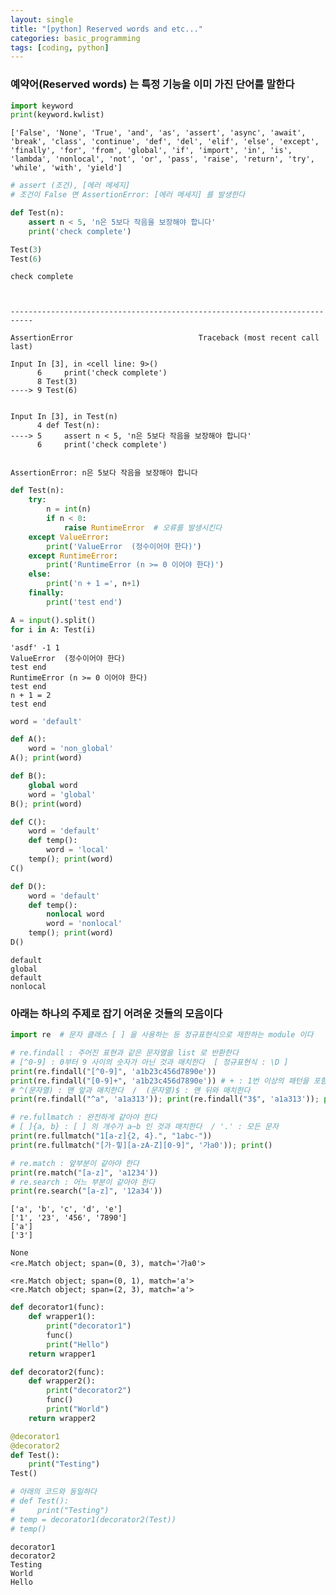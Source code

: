 ```yaml
---
layout: single
title: "[python] Reserved words and etc..."
categories: basic_programming
tags: [coding, python]
---
```



### 예약어(Reserved words) 는 특정 기능을 이미 가진 단어를 말한다


```python
import keyword
print(keyword.kwlist)
```

    ['False', 'None', 'True', 'and', 'as', 'assert', 'async', 'await', 'break', 'class', 'continue', 'def', 'del', 'elif', 'else', 'except', 'finally', 'for', 'from', 'global', 'if', 'import', 'in', 'is', 'lambda', 'nonlocal', 'not', 'or', 'pass', 'raise', 'return', 'try', 'while', 'with', 'yield']
    


```python
# assert (조건), [에러 메세지]
# 조건이 False 면 AssertionError: [에러 메세지] 를 발생한다

def Test(n):
    assert n < 5, 'n은 5보다 작음을 보장해야 합니다'
    print('check complete')

Test(3)
Test(6)
```

    check complete
    


    ---------------------------------------------------------------------------

    AssertionError                            Traceback (most recent call last)

    Input In [3], in <cell line: 9>()
          6     print('check complete')
          8 Test(3)
    ----> 9 Test(6)
    

    Input In [3], in Test(n)
          4 def Test(n):
    ----> 5     assert n < 5, 'n은 5보다 작음을 보장해야 합니다'
          6     print('check complete')
    

    AssertionError: n은 5보다 작음을 보장해야 합니다



```python
def Test(n):
    try:
        n = int(n)
        if n < 0:
            raise RuntimeError  # 오류를 발생시킨다
    except ValueError:
        print('ValueError  (정수이어야 한다)')
    except RuntimeError:
        print('RuntimeError (n >= 0 이어야 한다)')
    else:
        print('n + 1 =', n+1)
    finally:
        print('test end')

A = input().split()
for i in A: Test(i)
```

    'asdf' -1 1
    ValueError  (정수이어야 한다)
    test end
    RuntimeError (n >= 0 이어야 한다)
    test end
    n + 1 = 2
    test end
    


```python
word = 'default'

def A():
    word = 'non_global'
A(); print(word)

def B():
    global word
    word = 'global'
B(); print(word)

def C():
    word = 'default'
    def temp():
        word = 'local'
    temp(); print(word)
C()

def D():
    word = 'default'
    def temp():
        nonlocal word
        word = 'nonlocal'
    temp(); print(word)
D()
```

    default
    global
    default
    nonlocal
    



### 아래는 하나의 주제로 잡기 어려운 것들의 모음이다


```python
import re  # 문자 클래스 [ ] 을 사용하는 등 정규표현식으로 제한하는 module 이다

# re.findall : 주어진 표현과 같은 문자열을 list 로 반환한다
# [^0-9] : 0부터 9 사이의 숫자가 아닌 것과 매치한다  [ 정규표현식 : \D ]
print(re.findall("[^0-9]", 'a1b23c456d7890e'))
print(re.findall("[0-9]+", 'a1b23c456d7890e')) # + : 1번 이상의 패턴을 포함
# ^(문자열) : 맨 앞과 매치한다  /  (문자열)$ : 맨 뒤와 매치한다
print(re.findall("^a", 'a1a313')); print(re.findall("3$", 'a1a313')); print()

# re.fullmatch : 완전하게 같아야 한다
# [ ]{a, b} : [ ] 의 개수가 a~b 인 것과 매치한다  / '.' : 모든 문자
print(re.fullmatch("1[a-z]{2, 4}.", "1abc-"))
print(re.fullmatch("[가-힣][a-zA-Z][0-9]", '가a0')); print()

# re.match : 앞부분이 같아야 한다
print(re.match("[a-z]", 'a1234'))
# re.search : 어느 부분이 같아야 한다
print(re.search("[a-z]", '12a34'))
```

    ['a', 'b', 'c', 'd', 'e']
    ['1', '23', '456', '7890']
    ['a']
    ['3']
    
    None
    <re.Match object; span=(0, 3), match='가a0'>
    
    <re.Match object; span=(0, 1), match='a'>
    <re.Match object; span=(2, 3), match='a'>
    


```python
def decorator1(func):
    def wrapper1():
        print("decorator1")
        func()
        print("Hello")
    return wrapper1

def decorator2(func):
    def wrapper2():
        print("decorator2")
        func()
        print("World")
    return wrapper2

@decorator1
@decorator2
def Test():
    print("Testing")
Test()

# 아래의 코드와 동일하다
# def Test():
#     print("Testing")
# temp = decorator1(decorator2(Test))
# temp()
```

    decorator1
    decorator2
    Testing
    World
    Hello
    
